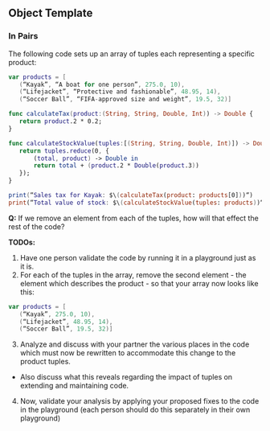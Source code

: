 ## Object Template

### In Pairs

The following code sets up an array of tuples each representing a specific product:

```swift
var products = [
   (“Kayak”, “A boat for one person”, 275.0, 10),
   (“Lifejacket”, “Protective and fashionable”, 48.95, 14),
   (“Soccer Ball”, “FIFA-approved size and weight”, 19.5, 32)]

func calculateTax(product:(String, String, Double, Int)) -> Double {
   return product.2 * 0.2;
}

func calculateStockValue(tuples:[(String, String, Double, Int)]) -> Double {
   return tuples.reduce(0, {
       (total, product) -> Double in
       return total + (product.2 * Double(product.3))
   });
}

print(“Sales tax for Kayak: $\(calculateTax(product: products[0]))“)
print(“Total value of stock: $\(calculateStockValue(tuples: products))“)
```

**Q:** If we remove an element from each of the tuples, how will that effect the rest of the code?

**TODOs:**

1. Have one person validate the code by running it in a playground just as it is.
2. For each of the tuples in the array, remove the second element - the element which describes the product - so that your array now looks like this:

```swift
var products = [
   (“Kayak”, 275.0, 10),
   (“Lifejacket”, 48.95, 14),
   (“Soccer Ball”, 19.5, 32)]
```

3. Analyze and discuss with your partner the various places in the code which must now be rewritten to accommodate this change to the product tuples.
- Also discuss what this reveals regarding the impact of tuples on extending and maintaining code.

4. Now, validate your analysis by applying your proposed fixes to the code in the playground (each person should do this separately in their own playground)
